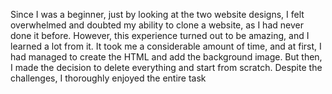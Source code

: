 Since I was a beginner, just by looking at the two website designs, I felt overwhelmed and doubted my ability to clone a website, as I had never done it before. However, this experience turned out to be amazing, and I learned a lot from it. It took me a considerable amount of time, and at first, I had managed to create the HTML and add the background image. But then, I made the decision to delete everything and start from scratch. Despite the challenges, I thoroughly enjoyed the entire task
